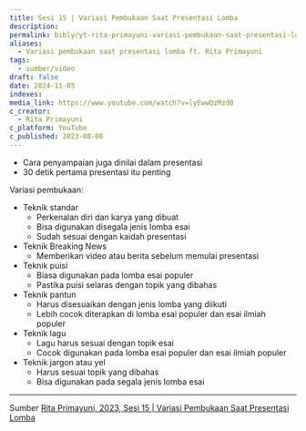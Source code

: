```yaml
---
title: Sesi 15 | Variasi Pembukaan Saat Presentasi Lomba
description: 
permalink: bibly/yt-rita-primayuni-variasi-pembukaan-saat-presentasi-lomba
aliases:
  - Variasi pembukaan saat presentasi lomba ft. Rita Primayuni
tags:
  - sumber/video
draft: false
date: 2024-11-05
indexes: 
media_link: https://www.youtube.com/watch?v=lyEwwQzMzd0
c_creator:
  - Rita Primayuni
c_platform: YouTube
c_published: 2023-08-06
---
```


- Cara penyampaian juga dinilai dalam presentasi
- 30 detik pertama presentasi itu penting

Variasi pembukaan:
- Teknik standar
	- Perkenalan diri dan karya yang dibuat
	- Bisa digunakan disegala jenis lomba esai
	- Sudah sesuai dengan kaidah presentasi
- Teknik Breaking News
	- Memberikan video atau berita sebelum memulai presentasi
- Teknik puisi
	- Biasa digunakan pada lomba esai populer
	- Pastika puisi selaras dengan topik yang dibahas
- Teknik pantun
	- Harus disesuaikan dengan jenis lomba yang diikuti
	- Lebih cocok diterapkan di lomba esai populer dan esai ilmiah populer 
- Teknik lagu
	- Lagu harus sesuai dengan topik esai
	- Cocok digunakan pada lomba esai populer dan esai ilmiah populer
- Teknik jargon atau yel
	- Harus sesuai topik yang dibahas
	- Bisa digunakan pada segala jenis lomba esai



---
Sumber [Rita Primayuni, 2023, Sesi 15 | Variasi Pembukaan Saat Presentasi Lomba](https://www.youtube.com/watch?v=lyEwwQzMzd0)